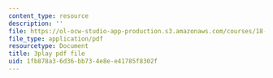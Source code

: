 ```yaml
---
content_type: resource
description: ''
file: https://ol-ocw-studio-app-production.s3.amazonaws.com/courses/18-03-differential-equations-spring-2010/1fb878a36d36bb734e8ee41785f8302f_e3FfmXtkppM.pdf
file_type: application/pdf
resourcetype: Document
title: 3play pdf file
uid: 1fb878a3-6d36-bb73-4e8e-e41785f8302f
---
```

